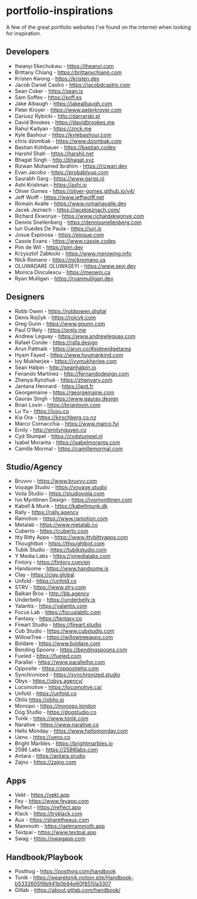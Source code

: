 # portfolio-inspirations
A few of the great portfolio websites I've found on the internet when looking for inspiration. 

## Developers
+ Iheanyi Ekechukwu - https://iheanyi.com
+ Brittany Chiang - https://brittanychiang.com
+ Kristen Kwong - https://kristen.dev
+ Jacob Daniel Castro - https://jacobdcastro.com
+ Sean Coker - https://sean.is
+ Sam Soffes - https://soff.es
+ Jake Albaugh - https://jakealbaugh.com
+ Peter Kroyer - https://www.peterkroyer.com
+ Dariusz Rybicki - http://darrarski.pl
+ David Brookes - https://davidbrookes.me
+ Rahul Kadyan - https://znck.me
+ Kyle Bashour - https://kylebashour.com
+ chris dzombak - https://www.dzombak.com
+ Bastian Kohlbauer - https://bastian.codes
+ Harshil Shah - https://harshil.net
+ Bhagat Singh - http://bhagat.xyz
+ Rizwan Mohamed Ibrahim - https://rizwan.dev
+ Evan Jacobs - https://probablyup.com
+ Saurabh Garg - https://www.gargs.nl
+ Ashi Krishnan - https://ashi.io
+ Oliver Gomes - https://oliver-gomes.github.io/v4/
+ Jeff Wolff - https://www.jeffwolff.net
+ Romain Avalle - https://www.romainavalle.dev 
+ Jacek Jeznach - https://jacekjeznach.com/
+ Richard Ekwonye - https://www.richardekwonye.com
+ Dennis Snellenberg - https://dennissnellenberg.com
+ Iuri Guedes De Paula - https://iuri.is
+ Josue Espinosa - https://ejosue.com
+ Cassie Evans - https://www.cassie.codes
+ Pim de Wit - https://pim.dev
+ Krzysztof Zabłocki - https://www.merowing.info
+ Nick Romano - https://nickromano.us
+ OLUWADARE OLUWASEYI - https://www.seyi.dev
+ Monica Dinculescu - https://meowni.ca
+ Ryan Mulligan - https://ryanmulligan.dev

## Designers
+ Robb Owen - https://robbowen.digital
+ Denis Rojčyk - https://rojcyk.com
+ Greg Gunn - https://www.ggunn.com
+ Paul O’Rely - https://orely.me
+ Andrew Leguay - https://www.andrewleguay.com
+ Rafael Conde - https://rafa.design
+ Arun Pattnaik - https://arun.co/#sidewidgetarea
+ Hyam Fayed - https://www.hyumankind.com
+ Ivy Mukherjee - https://ivymukherjee.com
+ Sean Halpin - http://seanhalpin.io
+ Fenando Martinez - http://fernandodesign.com
+ Zhenya Rynzhuk - https://zhenyary.com
+ Jantana Hennard - https://jant.fr
+ Georgemaine - https://georgemaine.com
+ Gaurav Singh - https://www.gaurav.design
+ Brian Lovin - https://brianlovin.com
+ Lu Yu - https://luyu.co
+ Kia Ora - https://kirschberg.co.nz
+ Marco Cornacchia - https://www.marco.fyi
+ Emily - http://emilynguyen.co
+ Cyd Stumpel - https://cydstumpel.nl
+ Isabel Moranta - https://isabelmoranta.com
+ Camille Mormal - https://camillemormal.com

## Studio/Agency
+ Bruvvv - https://www.bruvvv.com 
+ Voyage Studio - https://voyage.studio
+ Voila Studio - https://studiovoila.com
+ Ivo Mynttinen Design - https://ivomynttinen.com
+ Kabell & Munk - https://kabellmunk.dk
+ Rally - https://rally.agency
+ Ramotion - https://www.ramotion.com
+ Metalab - https://www.metalab.co
+ Cuberto - https://cuberto.com
+ Itty Bitty Apps - https://www.ittybittyapps.com
+ Thoughtbot - https://thoughtbot.com
+ Tubik Studio - https://tubikstudio.com
+ Y Media Labs - https://ymedialabs.com
+ Fintory - https://fintory.com/en
+ Handsome - https://www.handsome.is
+ Clay - https://clay.global
+ Unfold - https://unfold.co
+ STRV - https://www.strv.com
+ Balkan Bros - http://bb.agency
+ Underbelly - https://underbelly.is
+ Yalantis - https://yalantis.com
+ Focus Lab - https://focuslabllc.com
+ Fantasy - https://fantasy.co
+ Fireart Studio - https://fireart.studio
+ Cub Studio - https://www.cubstudio.com
+ WillowTree - https://willowtreeapps.com 
+ Boldare - https://www.boldare.com
+ Bending Spoons - https://bendingspoons.com
+ Fueled - https://fueled.com
+ Parallel - https://www.parallelhq.com
+ Opposite - https://oppositehq.com 
+ Synchronized - https://synchronized.studio
+ Obys - https://obys.agency/
+ Locomotive - https://locomotive.ca/
+ Unfold - https://unfold.co
+ Oblio https://oblio.io
+ Monopo - https://monopo.london
+ Dog Studio - https://dogstudio.co
+ Tonik - https://www.tonik.com
+ Narative - https://www.narative.co
+ Hello Monday - https://www.hellomonday.com
+ Ueno - https://ueno.co
+ Bright Marbles - https://brightmarbles.io
+ 2586 Labs - https://2586labs.com 
+ Antara - https://antara.studio 
+ Zajno - https://zajno.com

## Apps
+ Vekt - https://vekt.app
+ Fey - https://www.feyapp.com
+ Reflect - https://reflect.app
+ Klack - https://tryklack.com
+ Aux - https://sharetheaux.com
+ Mammoth - https://getmammoth.app
+ Textpal - https://www.textpal.app
+ Swag - https://swagapp.com

## Handbook/Playbook
+ Posthog - https://posthog.com/handbook
+ Tonik - https://wearetonik.notion.site/Handbook-b5332605f6b941b0b94e60f8510a3307
+ Gitlab - https://about.gitlab.com/handbook/
